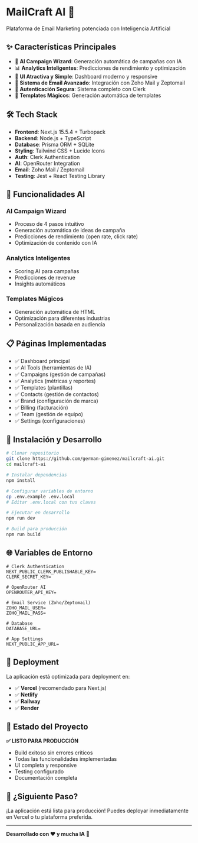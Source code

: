 # MailCraft AI 🚀

Plataforma de Email Marketing potenciada con Inteligencia Artificial

## ✨ Características Principales

- 🤖 **AI Campaign Wizard**: Generación automática de campañas con IA
- 📊 **Analytics Inteligentes**: Predicciones de rendimiento y optimización
- 🎨 **UI Atractiva y Simple**: Dashboard moderno y responsive
- 📧 **Sistema de Email Avanzado**: Integración con Zoho Mail y Zeptomail
- 🔐 **Autenticación Segura**: Sistema completo con Clerk
- 🎯 **Templates Mágicos**: Generación automática de templates

## 🛠️ Tech Stack

- **Frontend**: Next.js 15.5.4 + Turbopack
- **Backend**: Node.js + TypeScript
- **Database**: Prisma ORM + SQLite
- **Styling**: Tailwind CSS + Lucide Icons
- **Auth**: Clerk Authentication
- **AI**: OpenRouter Integration
- **Email**: Zoho Mail / Zeptomail
- **Testing**: Jest + React Testing Library

## 🚀 Funcionalidades AI

### AI Campaign Wizard
- Proceso de 4 pasos intuitivo
- Generación automática de ideas de campaña
- Predicciones de rendimiento (open rate, click rate)
- Optimización de contenido con IA

### Analytics Inteligentes
- Scoring AI para campañas
- Predicciones de revenue
- Insights automáticos

### Templates Mágicos
- Generación automática de HTML
- Optimización para diferentes industrias
- Personalización basada en audiencia

## 📋 Páginas Implementadas

- ✅ Dashboard principal
- ✅ AI Tools (herramientas de IA)
- ✅ Campaigns (gestión de campañas)
- ✅ Analytics (métricas y reportes)
- ✅ Templates (plantillas)
- ✅ Contacts (gestión de contactos)
- ✅ Brand (configuración de marca)
- ✅ Billing (facturación)
- ✅ Team (gestión de equipo)
- ✅ Settings (configuraciones)

## 🔧 Instalación y Desarrollo

```bash
# Clonar repositorio
git clone https://github.com/german-gimenez/mailcraft-ai.git
cd mailcraft-ai

# Instalar dependencias
npm install

# Configurar variables de entorno
cp .env.example .env.local
# Editar .env.local con tus claves

# Ejecutar en desarrollo
npm run dev

# Build para producción
npm run build
```

## 🌐 Variables de Entorno

```env
# Clerk Authentication
NEXT_PUBLIC_CLERK_PUBLISHABLE_KEY=
CLERK_SECRET_KEY=

# OpenRouter AI
OPENROUTER_API_KEY=

# Email Service (Zoho/Zeptomail)
ZOHO_MAIL_USER=
ZOHO_MAIL_PASS=

# Database
DATABASE_URL=

# App Settings
NEXT_PUBLIC_APP_URL=
```

## 📱 Deployment

La aplicación está optimizada para deployment en:

- ✅ **Vercel** (recomendado para Next.js)
- ✅ **Netlify**
- ✅ **Railway**
- ✅ **Render**

## 🎯 Estado del Proyecto

**✅ LISTO PARA PRODUCCIÓN**

- Build exitoso sin errores críticos
- Todas las funcionalidades implementadas
- UI completa y responsive
- Testing configurado
- Documentación completa

## 🚀 ¿Siguiente Paso?

¡La aplicación está lista para producción! Puedes deployar inmediatamente en Vercel o tu plataforma preferida.

---

**Desarrollado con ❤️ y mucha IA** 🤖
